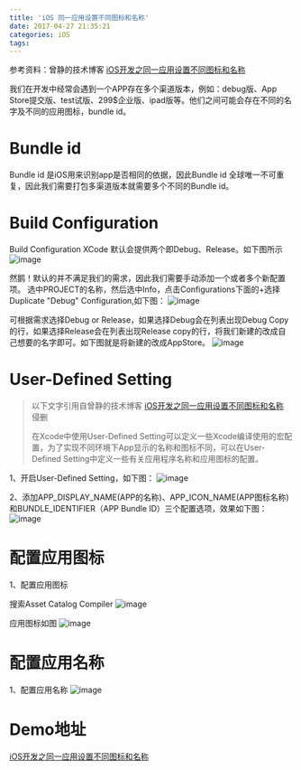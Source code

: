 ```yaml
---
title: 'iOS 同一应用设置不同图标和名称'
date: 2017-04-27 21:35:21
categories: iOS
tags:
---
```


参考资料：曾静的技术博客 [iOS开发之同一应用设置不同图标和名称](http://blog.devzeng.com/blog/ios-two-version-app-setting-profile.html)

我们在开发中经常会遇到一个APP存在多个渠道版本，例如：debug版、App Store提交版、test试版、299$企业版、ipad版等。他们之间可能会存在不同的名字及不同的应用图标，bundle id。

# Bundle id

Bundle id 是iOS用来识别app是否相同的依据，因此Bundle id 全球唯一不可重复，因此我们需要打包多渠道版本就需要多个不同的Bundle id。
<!--more-->

# Build Configuration

Build Configuration XCode 默认会提供两个即Debug、Release。如下图所示
![image](http://ojgg6fpio.bkt.clouddn.com/iOS%20%E5%90%8C%E4%B8%80%E5%BA%94%E7%94%A8%E8%AE%BE%E7%BD%AE%E4%B8%8D%E5%90%8C%E5%9B%BE%E6%A0%87%E5%92%8C%E5%90%8D%E7%A7%B0%E5%9B%BE%E4%BA%8C.png)

然鹅！默认的并不满足我们的需求，因此我们需要手动添加一个或者多个新配置项。
选中PROJECT的名称，然后选中Info，点击Configurations下面的+选择Duplicate "Debug" Configuration,如下图：
![image](http://ojgg6fpio.bkt.clouddn.com/iOS%20%E5%90%8C%E4%B8%80%E5%BA%94%E7%94%A8%E8%AE%BE%E7%BD%AE%E4%B8%8D%E5%90%8C%E5%9B%BE%E6%A0%87%E5%92%8C%E5%90%8D%E7%A7%B0%E5%9B%BE%E4%B8%80.png)

可根据需求选择Debug or Release，如果选择Debug会在列表出现Debug Copy的行，如果选择Release会在列表出现Release copy的行，将我们新建的改成自己想要的名字即可。如下图就是将新建的改成AppStore。
![image](http://ojgg6fpio.bkt.clouddn.com/iOS%20%E5%90%8C%E4%B8%80%E5%BA%94%E7%94%A8%E8%AE%BE%E7%BD%AE%E4%B8%8D%E5%90%8C%E5%9B%BE%E6%A0%87%E5%92%8C%E5%90%8D%E7%A7%B0%E5%9B%BE%E4%B8%89.png)

# User-Defined Setting

> 以下文字引用自曾静的技术博客 [iOS开发之同一应用设置不同图标和名称](http://blog.devzeng.com/blog/ios-two-version-app-setting-profile.html) 侵删
> 
> 在Xcode中使用User-Defined Setting可以定义一些Xcode编译使用的宏配置，为了实现不同环境下App显示的名称和图标不同，可以在User-Defined Setting中定义一些有关应用程序名称和应用图标的配置。

1、开启User-Defined Setting，如下图：
![image](http://ojgg6fpio.bkt.clouddn.com/iOS%20%E5%90%8C%E4%B8%80%E5%BA%94%E7%94%A8%E8%AE%BE%E7%BD%AE%E4%B8%8D%E5%90%8C%E5%9B%BE%E6%A0%87%E5%92%8C%E5%90%8D%E7%A7%B0%E5%9B%BE%E5%9B%9B.png)

2、添加APP_DISPLAY_NAME(APP的名称)、APP_ICON_NAME(APP图标名称)和BUNDLE_IDENTIFIER（APP Bundle ID）三个配置选项，效果如下图：
![image](http://ojgg6fpio.bkt.clouddn.com/iOS%20%E5%90%8C%E4%B8%80%E5%BA%94%E7%94%A8%E8%AE%BE%E7%BD%AE%E4%B8%8D%E5%90%8C%E5%9B%BE%E6%A0%87%E5%92%8C%E5%90%8D%E7%A7%B0%E5%9B%BE%E4%BA%94.png)

# 配置应用图标

1、配置应用图标

搜索Asset Catalog Compiler
![image](http://ojgg6fpio.bkt.clouddn.com/iOS%20%E5%90%8C%E4%B8%80%E5%BA%94%E7%94%A8%E8%AE%BE%E7%BD%AE%E4%B8%8D%E5%90%8C%E5%9B%BE%E6%A0%87%E5%92%8C%E5%90%8D%E7%A7%B0%E5%9B%BE%E5%85%AD.png)

应用图标如图
![image](http://ojgg6fpio.bkt.clouddn.com/iOS%20%E5%90%8C%E4%B8%80%E5%BA%94%E7%94%A8%E8%AE%BE%E7%BD%AE%E4%B8%8D%E5%90%8C%E5%9B%BE%E6%A0%87%E5%92%8C%E5%90%8D%E7%A7%B0%E5%9B%BE%E5%85%AB.png)

# 配置应用名称

1、配置应用名称
![image](http://ojgg6fpio.bkt.clouddn.com/iOS%20%E5%90%8C%E4%B8%80%E5%BA%94%E7%94%A8%E8%AE%BE%E7%BD%AE%E4%B8%8D%E5%90%8C%E5%9B%BE%E6%A0%87%E5%92%8C%E5%90%8D%E7%A7%B0%E5%9B%BE%E4%B8%83.png)

# Demo地址
[iOS开发之同一应用设置不同图标和名称](https://github.com/quanweiwang/iOS-development-set-different-icon-and-name-of-the-same-application)
